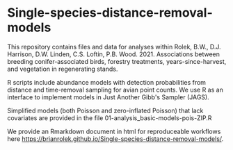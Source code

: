 # Single-species-distance-removal-models
This repository contains files and data for analyses within Rolek, B.W., D.J. Harrison, D.W. Linden, C.S. Loftin, P.B. Wood. 2021. Associations between breeding conifer-associated birds, forestry treatments, years-since-harvest, and vegetation in regenerating stands.

R scripts include abundance models with detection probabilities from distance and time-removal sampling for avian point counts. We use R as an interface to implement models in Just Another Gibb's Sampler (JAGS). 

Simplified models (both Poisson and zero-inflated Poisson) that lack covariates are provided in the file 01-analysis_basic-models-pois-ZIP.R

We provide an Rmarkdown document in html for reproduceable workflows here https://brianrolek.github.io/Single-species-distance-removal-models/. 


